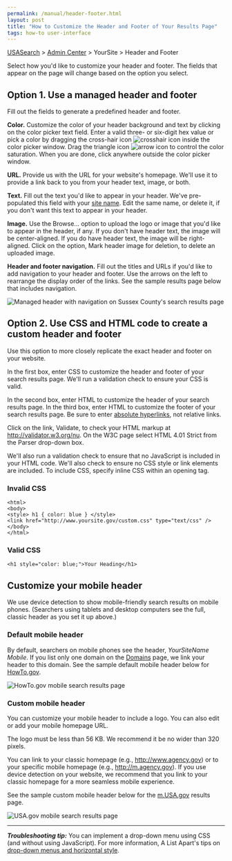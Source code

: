 ```yaml
---
permalink: /manual/header-footer.html
layout: post
title: "How to Customize the Header and Footer of Your Results Page"
tags: how-to user-interface
---
```

[USASearch](http://usasearch.howto.gov/) > [Admin Center](http://search.usa.gov/affiliates/home) > YourSite > Header and Footer

Select how you'd like to customize your header and footer. The fields that appear on the page will change based on the option you select.

## Option 1. Use a managed header and footer

Fill out the fields to generate a predefined header and footer.

**Color.** Customize the color of your header background and text by clicking on the color picker text field. Enter a valid three- or six-digit hex value or pick a color by dragging the cross-hair icon ![crosshair icon](http://search.usa.gov/javascripts/jscolor/cross.gif) inside the color picker window. Drag the triangle icon ![arrow icon](http://search.usa.gov/javascripts/jscolor/arrow.gif) to control the color saturation. When you are done, click anywhere outside the color picker window.

**URL.** Provide us with the URL for your website's homepage. We'll use it to provide a link back to you from your header text, image, or both.

**Text.** Fill out the text you'd like to appear in your header. We've pre-populated this field with your [site name](/manual/site-information.html). Edit the same name, or delete it, if you don't want this text to appear in your header.

**Image.** Use the Browse... option to upload the logo or image that you'd like to appear in the header, if any. If you don't have header text, the image will be center-aligned. If you do have header text, the image will be right-aligned. Click on the option, Mark header image for deletion, to delete an uploaded image.

**Header and footer navigation.** Fill out the titles and URLs if you'd like to add navigation to your header and footer. Use the arrows on the left to rearrange the display order of the links. See the sample results page below that includes navigation.

![Managed header with navigation on Sussex County's search results page](http://f22818b4dfc10241d8a3-f1564c64756a8cfee25b6b19953b1d23.r31.cf2.rackcdn.com/tumblr_m1ar9q6nXN1qid15q.png)

## Option 2. Use CSS and HTML code to create a custom header and footer

Use this option to more closely replicate the exact header and footer on your website.

In the first box, enter CSS to customize the header and footer of your search results page. We'll run a validation check to ensure your CSS is valid.

In the second box, enter HTML to customize the header of your search results page. In the third box, enter HTML to customize the footer of your search results page. Be sure to enter [absolute hyperlinks](http://webdesign.about.com/od/beginningtutorials/a/aa040502a.htm), not relative links.

Click on the link, Validate, to check your HTML markup at <http://validator.w3.org/nu>. On the W3C page select HTML 4.01 Strict from the Parser drop-down box.

We'll also run a validation check to ensure that no JavaScript is included in your HTML code. We'll also check to ensure no CSS style or link elements are included. To include CSS, specify inline CSS within an opening tag.

### Invalid CSS

    <html>
    <body>
    <style> h1 { color: blue } </style>
    <link href="http://www.yoursite.gov/custom.css" type="text/css" />
    </body>
    </html>

### Valid CSS

    <h1 style="color: blue;">Your Heading</h1>

## <a id="mobile"></a> Customize your mobile header

We use device detection to show mobile-friendly search results on mobile phones. (Searchers using tablets and desktop computers see the full, classic header as you set it up above.)

### Default mobile header

By default, searchers on mobile phones see the header, *YourSiteName Mobile*. If you list only one domain on the [Domains](/manual/domains.html) page, we link your header to this domain. See the sample default mobile header below for [HowTo.gov](http://www.howto.gov).

![HowTo.gov mobile search results page](http://f22818b4dfc10241d8a3-f1564c64756a8cfee25b6b19953b1d23.r31.cf2.rackcdn.com/tumblr_meazaml0781qid15q.png)

### Custom mobile header

You can customize your mobile header to include a logo. You can also edit or add your mobile homepage URL.

The logo must be less than 56&#160;KB. We recommend it be no wider than 320 pixels.

You can link to your classic homepage (e.g., http://www.agency.gov) or to your specific mobile homepage (e.g., http://m.agency.gov). If you use device detection on your website, we recommend that you link to your classic homepage for a more seamless mobile experience.

See the sample custom mobile header below for the [m.USA.gov](http://m.usa.gov) results page.

![USA.gov mobile search results page](http://f22818b4dfc10241d8a3-f1564c64756a8cfee25b6b19953b1d23.r31.cf2.rackcdn.com/tumblr_meazs7WsWk1qid15q.png)

---

***Troubleshooting tip:*** You can implement a drop-down menu using CSS (and without using JavaScript). For more information, A List Apart's tips on [drop-down menus and horizontal style](http://www.alistapart.com/articles/horizdropdowns).